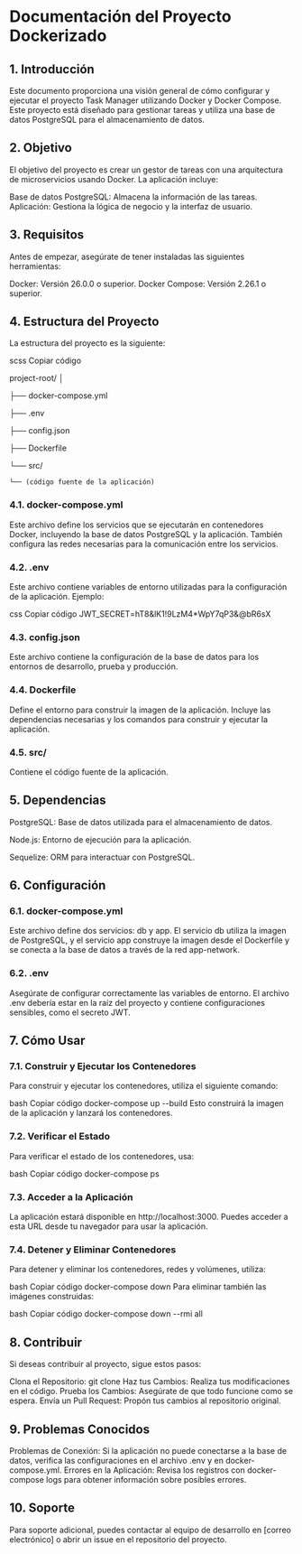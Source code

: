 # Documentación del Proyecto Dockerizado
## 1. Introducción
Este documento proporciona una visión general de cómo configurar y ejecutar el proyecto Task Manager utilizando Docker y Docker Compose. Este proyecto está diseñado para gestionar tareas y utiliza una base de datos PostgreSQL para el almacenamiento de datos.

## 2. Objetivo
El objetivo del proyecto es crear un gestor de tareas con una arquitectura de microservicios usando Docker. La aplicación incluye:

Base de datos PostgreSQL: Almacena la información de las tareas.
Aplicación: Gestiona la lógica de negocio y la interfaz de usuario.
## 3. Requisitos
Antes de empezar, asegúrate de tener instaladas las siguientes herramientas:

Docker: Versión 26.0.0 o superior.
Docker Compose: Versión 2.26.1 o superior.
## 4. Estructura del Proyecto
La estructura del proyecto es la siguiente:

scss
Copiar código

project-root/
│

├── docker-compose.yml

├── .env

├── config.json

├── Dockerfile

└── src/

    └── (código fuente de la aplicación)
### 4.1. docker-compose.yml
Este archivo define los servicios que se ejecutarán en contenedores Docker, incluyendo la base de datos PostgreSQL y la aplicación. También configura las redes necesarias para la comunicación entre los servicios.

### 4.2. .env
Este archivo contiene variables de entorno utilizadas para la configuración de la aplicación. Ejemplo:

css
Copiar código
JWT_SECRET=hT8&lK1!9LzM4*WpY7qP3&@bR6sX
### 4.3. config.json
Este archivo contiene la configuración de la base de datos para los entornos de desarrollo, prueba y producción.

### 4.4. Dockerfile
Define el entorno para construir la imagen de la aplicación. Incluye las dependencias necesarias y los comandos para construir y ejecutar la aplicación.

### 4.5. src/
Contiene el código fuente de la aplicación.

## 5. Dependencias
PostgreSQL: Base de datos utilizada para el almacenamiento de datos.

Node.js: Entorno de ejecución para la aplicación.

Sequelize: ORM para interactuar con PostgreSQL.
## 6. Configuración
### 6.1. docker-compose.yml
Este archivo define dos servicios: db y app. El servicio db utiliza la imagen de PostgreSQL, y el servicio app construye la imagen desde el Dockerfile y se conecta a la base de datos a través de la red app-network.

### 6.2. .env
Asegúrate de configurar correctamente las variables de entorno. El archivo .env debería estar en la raíz del proyecto y contiene configuraciones sensibles, como el secreto JWT.

## 7. Cómo Usar
### 7.1. Construir y Ejecutar los Contenedores
Para construir y ejecutar los contenedores, utiliza el siguiente comando:

bash
Copiar código
docker-compose up --build
Esto construirá la imagen de la aplicación y lanzará los contenedores.

### 7.2. Verificar el Estado
Para verificar el estado de los contenedores, usa:

bash
Copiar código
docker-compose ps
### 7.3. Acceder a la Aplicación
La aplicación estará disponible en http://localhost:3000. Puedes acceder a esta URL desde tu navegador para usar la aplicación.

### 7.4. Detener y Eliminar Contenedores
Para detener y eliminar los contenedores, redes y volúmenes, utiliza:

bash
Copiar código
docker-compose down
Para eliminar también las imágenes construidas:

bash
Copiar código
docker-compose down --rmi all
## 8. Contribuir
Si deseas contribuir al proyecto, sigue estos pasos:

Clona el Repositorio: git clone <url-del-repositorio>
Haz tus Cambios: Realiza tus modificaciones en el código.
Prueba los Cambios: Asegúrate de que todo funcione como se espera.
Envía un Pull Request: Propón tus cambios al repositorio original.
## 9. Problemas Conocidos
Problemas de Conexión: Si la aplicación no puede conectarse a la base de datos, verifica las configuraciones en el archivo .env y en docker-compose.yml.
Errores en la Aplicación: Revisa los registros con docker-compose logs para obtener información sobre posibles errores.
## 10. Soporte
Para soporte adicional, puedes contactar al equipo de desarrollo en [correo electrónico] o abrir un issue en el repositorio del proyecto.

